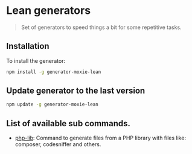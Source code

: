 # Lean generators

> Set of generators to speed things a bit for some repetitive tasks.

## Installation

To install the generator:

```bash
npm install -g generator-moxie-lean
```

## Update generator to the last version
    
```bash
npm update -g generator-moxie-lean
```

## List of available sub commands.

- [php-lib](https://github.com/moxie-leean/generators/tree/master/generators/php-lib): Command to generate files from a PHP library with files like: composer, codesniffer and others.
